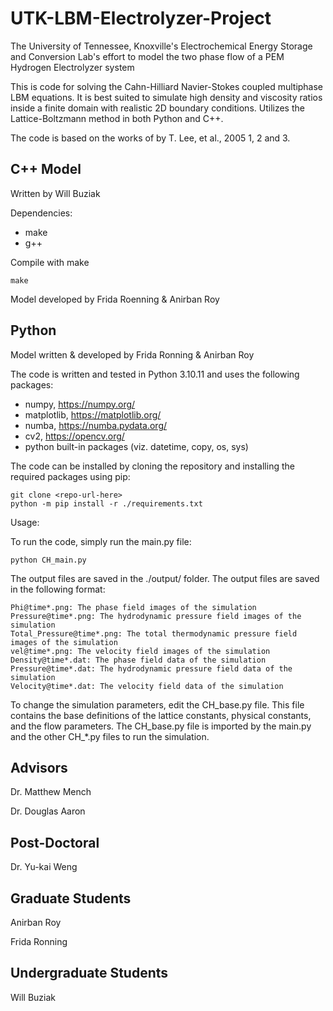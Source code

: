 # UTK-LBM-Electrolyzer-Project

The University of Tennessee, Knoxville's Electrochemical Energy Storage and Conversion Lab's effort to model the two phase flow of a PEM Hydrogen Electrolyzer system

This is code for solving the Cahn-Hilliard Navier-Stokes coupled multiphase LBM equations. It is best suited to simulate high density and viscosity ratios inside a finite domain with realistic 2D boundary conditions. Utilizes the Lattice-Boltzmann method in both Python and C++.

The code is based on the works of by T. Lee, et al., 2005 1, 2 and 3.

## C++ Model
Written by Will Buziak

Dependencies:
 - make
 - g++

Compile with make

```
make
```

Model developed by Frida Roenning & Anirban Roy 

## Python

Model written & developed by Frida Ronning & Anirban Roy 

The code is written and tested in Python 3.10.11 and uses the following packages:

   - numpy, https://numpy.org/
   - matplotlib, https://matplotlib.org/
   - numba, https://numba.pydata.org/
   - cv2, https://opencv.org/
   - python built-in packages (viz. datetime, copy, os, sys)

The code can be installed by cloning the repository and installing the required packages using pip:
```
git clone <repo-url-here>
python -m pip install -r ./requirements.txt
```

Usage:

To run the code, simply run the main.py file:
```
python CH_main.py
```
The output files are saved in the ./output/ folder. The output files are saved in the following format:

    Phi@time*.png: The phase field images of the simulation
    Pressure@time*.png: The hydrodynamic pressure field images of the simulation
    Total_Pressure@time*.png: The total thermodynamic pressure field images of the simulation
    vel@time*.png: The velocity field images of the simulation
    Density@time*.dat: The phase field data of the simulation
    Pressure@time*.dat: The hydrodynamic pressure field data of the simulation
    Velocity@time*.dat: The velocity field data of the simulation

To change the simulation parameters, edit the CH_base.py file. This file contains the base definitions of the lattice constants, physical constants, and the flow parameters. The CH_base.py file is imported by the main.py and the other CH_*.py files to run the simulation.

## Advisors

Dr. Matthew Mench

Dr. Douglas Aaron

## Post-Doctoral

Dr. Yu-kai Weng

## Graduate Students

Anirban Roy

Frida Ronning 

## Undergraduate Students

Will Buziak
